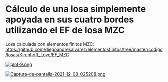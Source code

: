 # Cálculo de una losa simplemente apoyada en sus cuatro bordes utilizando el EF de losa MZC

Losa calculada con elementos finitos MZC: https://github.com/diegoandresalvarez/elementosfinitos/tree/master/codigo/losas/Kirchhoff_Love/EF_MZC

[![plot-9.png](https://i.postimg.cc/m2vWxVsP/plot-9.png)](https://postimg.cc/vctNfrDy)

[![Captura-de-pantalla-2021-12-08-025208.png](https://i.postimg.cc/X7R8yZ8Q/Captura-de-pantalla-2021-12-08-025208.png)](https://postimg.cc/D8cs9wRX)

